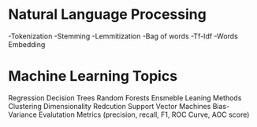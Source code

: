 # Natural Language Processing

 -Tokenization
 -Stemming
 -Lemmitization
 -Bag of words
 -Tf-Idf
 -Words Embedding 

# Machine Learning Topics

Regression
Decision Trees
Random Forests
Ensmeble Leaning Methods
Clustering
Dimensionality Redcution
Support Vector Machines
Bias-Variance
Evalutation Metrics (precision, recall, F1, ROC Curve, AOC score)
